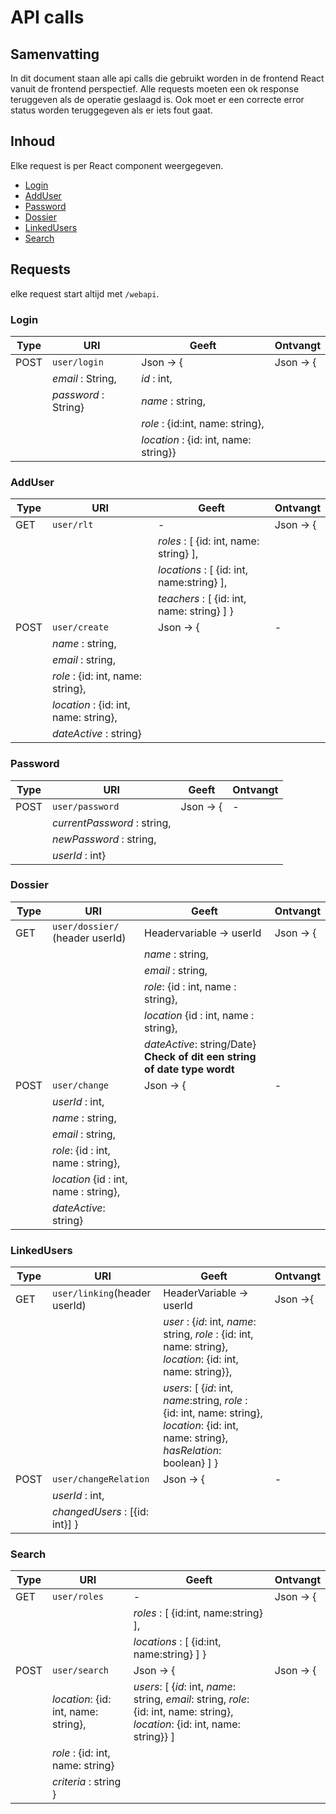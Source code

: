 # API calls

## Samenvatting
In dit document staan alle api calls die gebruikt worden in de frontend React vanuit de frontend perspectief.
Alle requests moeten een ok response teruggeven als de operatie geslaagd is. Ook moet er een correcte error status worden teruggegeven als er iets fout gaat.

## Inhoud
Elke request is per React component weergegeven.

* [Login](#markdown-header-Login)
* [AddUser](#markdown-header-AddUser)
* [Password](#markdown-header-Password)
* [Dossier](#markdown-header-Dossier)
* [LinkedUsers](#markdown-header-LinkedUsers)
* [Search](#markdown-header-Search)

## Requests
elke request start altijd met `/webapi`.

### Login

Type | URI | Geeft | Ontvangt
-----|-----|-------|---------
POST | `user/login`|Json -> { | Json -> {
||_email_ : String, | _id_ : int,
||_password_ : String} | _name_ : string,
||| _role_ : {id:int, name: string},
||| _location_ : {id: int, name: string}}

### AddUser
Type | URI | Geeft | Ontvangt
-----|-----|-------|---------
GET|`user/rlt`|-|Json ->  {    
|||_roles_ : [ {id: int, name: string} ],  
|||_locations_ : [ {id: int, name:string} ],
|||_teachers_ : [ {id: int, name: string} ] }
POST| `user/create`|Json -> { | -
||_name_ : string, |
||_email_ : string, |
||_role_ : {id: int, name: string}, |
||_location_ : {id: int, name: string},| 
||_dateActive_ : string}|

### Password
Type | URI | Geeft | Ontvangt
-----|-----|-------|---------
POST| `user/password`| Json -> { |-
|| _currentPassword_ : string, |
||_newPassword_ : string, |
||_userId_ : int} | 

### Dossier
Type | URI | Geeft | Ontvangt
-----|-----|-------|---------
GET| `user/dossier/` (header userId)| Headervariable -> userId | Json -> {
||| _name_ : string,
||| _email_ : string,
||| _role_: {id : int, name : string},
||| _location_ {id : int, name : string},
||| _dateActive_: string/Date} __Check of dit een string of date type wordt__ 
POST| `user/change`| Json -> { | -
|| _userId_ : int,|
|| _name_ : string,|
|| _email_ : string,|
|| _role_: {id : int, name : string},|
|| _location_ {id : int, name : string},|
|| _dateActive_: string} |

### LinkedUsers
Type | URI | Geeft | Ontvangt
-----|-----|-------|---------
GET| `user/linking`(header userId)| HeaderVariable -> userId | Json ->{
||| _user_ : {_id_: int, _name_: string, _role_ : {id: int, name: string}, _location_: {id: int, name: string}},
||| _users_: [ {_id_: int, _name_:string, _role_ : {id: int, name: string}, _location_: {id: int, name: string}, _hasRelation_: boolean} ] }
POST| `user/changeRelation`| Json -> {|-
|| _userId_ : int,|
|| _changedUsers_ : [{id: int}] } |

### Search
Type | URI | Geeft | Ontvangt
-----|-----|-------|---------
GET| `user/roles`| - |Json ->  {    
|||_roles_ : [ {id:int, name:string} ],  
|||_locations_ : [ {id:int, name:string} ] }
POST| `user/search`| Json -> { | Json -> {
|| _location_: {id: int, name: string},| _users_: [ {_id_: int, _name_: string, _email_: string, _role_: {id: int, name: string}, _location_: {id: int, name: string}} ]
|| _role_ : {id: int, name: string}|
|| _criteria_ : string }|
